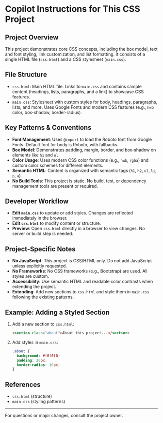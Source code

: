 # Copilot Instructions for This CSS Project

## Project Overview
This project demonstrates core CSS concepts, including the box model, text and font styling, link customization, and list formatting. It consists of a single HTML file (`css.html`) and a CSS stylesheet (`main.css`).

## File Structure
- `css.html`: Main HTML file. Links to `main.css` and contains sample content (headings, lists, paragraphs, and a link) to showcase CSS features.
- `main.css`: Stylesheet with custom styles for body, headings, paragraphs, lists, and more. Uses Google Fonts and modern CSS features (e.g., `hwb` color, box-shadow, border-radius).

## Key Patterns & Conventions
- **Font Management**: Uses `@import` to load the Roboto font from Google Fonts. Default font for body is Roboto, with fallbacks.
- **Box Model**: Demonstrates padding, margin, border, and box-shadow on elements like `h1` and `ul`.
- **Color Usage**: Uses modern CSS color functions (e.g., `hwb`, `rgba`) and custom color schemes for different elements.
- **Semantic HTML**: Content is organized with semantic tags (`h1`, `h2`, `ul`, `li`, `p`, `a`).
- **No Build Tools**: This project is static. No build, test, or dependency management tools are present or required.

## Developer Workflow
- **Edit `main.css`** to update or add styles. Changes are reflected immediately in the browser.
- **Edit `css.html`** to modify content or structure.
- **Preview**: Open `css.html` directly in a browser to view changes. No server or build step is needed.

## Project-Specific Notes
- **No JavaScript**: This project is CSS/HTML only. Do not add JavaScript unless explicitly requested.
- **No Frameworks**: No CSS frameworks (e.g., Bootstrap) are used. All styles are custom.
- **Accessibility**: Use semantic HTML and readable color contrasts when extending the project.
- **Extending**: Add new sections to `css.html` and style them in `main.css` following the existing patterns.

## Example: Adding a Styled Section
1. Add a new section to `css.html`:
   ```html
   <section class="about">About this project...</section>
   ```
2. Add styles in `main.css`:
   ```css
   .about {
     background: #f0f0f0;
     padding: 20px;
     border-radius: 10px;
   }
   ```

## References
- `css.html` (structure)
- `main.css` (styling patterns)

---
For questions or major changes, consult the project owner.
